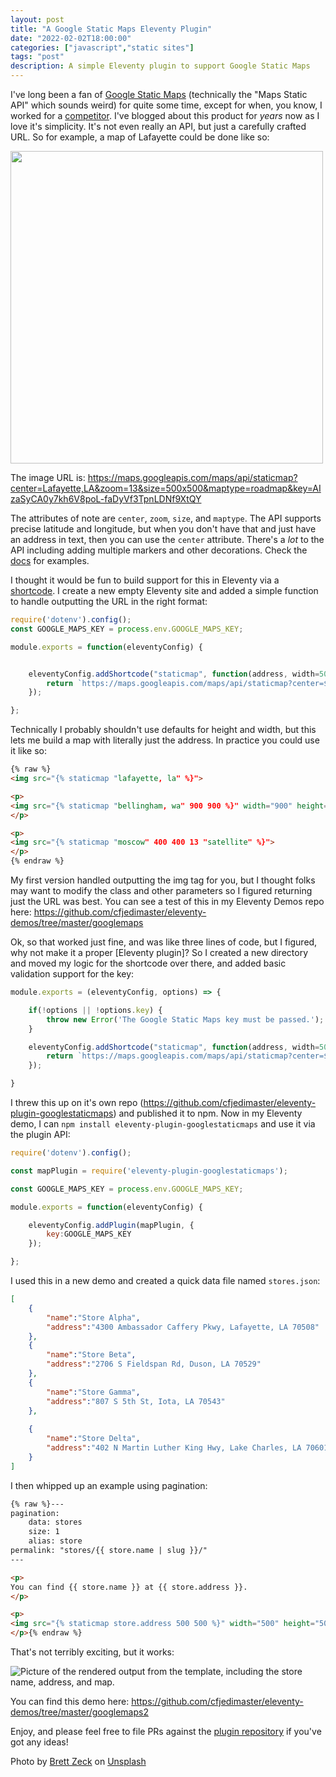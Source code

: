 ```yaml
---
layout: post
title: "A Google Static Maps Eleventy Plugin"
date: "2022-02-02T18:00:00"
categories: ["javascript","static sites"]
tags: "post"
description: A simple Eleventy plugin to support Google Static Maps
---
```


I've long been a fan of [Google Static Maps](https://developers.google.com/maps/documentation/maps-static/overview) (technically the "Maps Static API" which sounds weird) for quite some time, except for when, you know, I worked for a [competitor](https://www.here.com/). I've blogged about this product for *years* now as I love it's simplicity. It's not even really an API, but just a carefully crafted URL. So for example, a map of Lafayette could be done like so:

<img src="https://maps.googleapis.com/maps/api/staticmap?center=Lafayette,LA&zoom=13&size=500x500&maptype=roadmap&key=AIzaSyCA0y7kh6V8poL-faDyVf3TpnLDNf9XtQY" width="500" height="500">


The image URL is: https://maps.googleapis.com/maps/api/staticmap?center=Lafayette,LA&zoom=13&size=500x500&maptype=roadmap&key=AIzaSyCA0y7kh6V8poL-faDyVf3TpnLDNf9XtQY

The attributes of note are `center`, `zoom`, `size`, and `maptype`. The API supports precise latitude and longitude, but when you don't have that and just have an address in text, then you can use the `center` attribute. There's a *lot* to the API including adding multiple markers and other decorations. Check the [docs](https://developers.google.com/maps/documentation/maps-static/overview) for examples. 

I thought it would be fun to build support for this in Eleventy via a [shortcode](https://www.11ty.dev/docs/shortcodes/). I create a new empty Eleventy site and added a simple function to handle outputting the URL in the right format:

```js
require('dotenv').config();
const GOOGLE_MAPS_KEY = process.env.GOOGLE_MAPS_KEY;

module.exports = function(eleventyConfig) {


	eleventyConfig.addShortcode("staticmap", function(address, width=500, height=500, zoom=13, maptype="roadmap") {
		return `https://maps.googleapis.com/maps/api/staticmap?center=${encodeURIComponent(address)}&zoom=${zoom}&size=${width}x${height}&maptype=${maptype}&key=${GOOGLE_MAPS_KEY}`;
	});

};
```

Technically I probably shouldn't use defaults for height and width, but this lets me build a map with literally just the address. In practice you could use it like so:

```html
{% raw %}
<img src="{% staticmap "lafayette, la" %}">

<p>
<img src="{% staticmap "bellingham, wa" 900 900 %}" width="900" height="900">
</p>

<p>
<img src="{% staticmap "moscow" 400 400 13 "satellite" %}">
</p>
{% endraw %}
```

My first version handled outputting the img tag for you, but I thought folks may want to modify the class and other parameters so I figured returning just the URL was best. You can see a test of this in my Eleventy Demos repo here: <https://github.com/cfjedimaster/eleventy-demos/tree/master/googlemaps>

Ok, so that worked just fine, and was like three lines of code, but I figured, why not make it a proper [Eleventy plugin]? So I created a new directory and moved my logic for the shortcode over there, and added basic validation support for the key:

```js
module.exports = (eleventyConfig, options) => {

	if(!options || !options.key) {
		throw new Error('The Google Static Maps key must be passed.');
	}

	eleventyConfig.addShortcode("staticmap", function(address, width=500, height=500, zoom=13, maptype="roadmap") {
		return `https://maps.googleapis.com/maps/api/staticmap?center=${encodeURIComponent(address)}&zoom=${zoom}&size=${width}x${height}&maptype=${maptype}&key=${options.key}`;
	});

}
```

I threw this up on it's own repo (<https://github.com/cfjedimaster/eleventy-plugin-googlestaticmaps>) and published it to npm. Now in my Eleventy demo, I can `npm install eleventy-plugin-googlestaticmaps` and use it via the plugin API:

```js
require('dotenv').config();

const mapPlugin = require('eleventy-plugin-googlestaticmaps');

const GOOGLE_MAPS_KEY = process.env.GOOGLE_MAPS_KEY;

module.exports = function(eleventyConfig) {

	eleventyConfig.addPlugin(mapPlugin, {
		key:GOOGLE_MAPS_KEY
	});

};
```

I used this in a new demo and created a quick data file named `stores.json`:

```json
[
	{
		"name":"Store Alpha", 
		"address":"4300 Ambassador Caffery Pkwy, Lafayette, LA 70508"
	},
	{
		"name":"Store Beta", 
		"address":"2706 S Fieldspan Rd, Duson, LA 70529"
	},
	{
		"name":"Store Gamma", 
		"address":"807 S 5th St, Iota, LA 70543"
	},
	
	{
		"name":"Store Delta", 
		"address":"402 N Martin Luther King Hwy, Lake Charles, LA 70601"
	}	
]
```

I then whipped up an example using pagination:

```html
{% raw %}---
pagination:
    data: stores
    size: 1
    alias: store
permalink: "stores/{{ store.name | slug }}/"
---

<p>
You can find {{ store.name }} at {{ store.address }}.
</p>

<p>
<img src="{% staticmap store.address 500 500 %}" width="500" height="500">
</p>{% endraw %}
```

That's not terribly exciting, but it works:

<p>
<img src="https://static.raymondcamden.com/images/2022/02/maps1.jpg" alt="Picture of the rendered output from the template, including the store name, address, and map." class="lazyload imgborder imgcenter">
</p>

You can find this demo here: <https://github.com/cfjedimaster/eleventy-demos/tree/master/googlemaps2>

Enjoy, and please feel free to file PRs against the [plugin repository](https://github.com/cfjedimaster/eleventy-plugin-googlestaticmaps) if you've got any ideas!

Photo by <a href="https://unsplash.com/@iambrettzeck?utm_source=unsplash&utm_medium=referral&utm_content=creditCopyText">Brett Zeck</a> on <a href="https://unsplash.com/s/photos/world-map?utm_source=unsplash&utm_medium=referral&utm_content=creditCopyText">Unsplash</a>
  